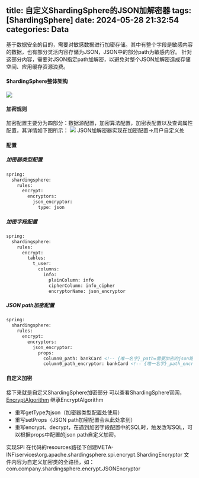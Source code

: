 title: 自定义ShardingSphere的JSON加解密器
tags: [ShardingSphere]
date: 2024-05-28 21:32:54
categories: Data
---
基于数据安全的目的，需要对敏感数据进行加密存储。其中有整个字段是敏感内容的数据，也有部分灵活内容存储为JSON，JSON中的部分path为敏感内容。
针对这部分内容，需要对JSON指定path加解密，以避免对整个JSON加解密造成存储空间、应用缓存资源浪费。
#### ShardingSphere整体架构
![](architecture.png)
#### 加密规则
加密配置主要分为四部分：数据源配置，加密算法配置，加密表配置以及查询属性配置，其详情如下图所示：
![](rule.png)
JSON加解密器实现在加密配置->用户自定义处

#### 配置
##### 加密器类型配置
``` xml
spring:
  shardingsphere:
    rules:
      encrypt:
      	encryptors:
          json_encryptor:
            type: json
```

##### 加密字段配置
``` xml
spring:
  shardingsphere:
    rules:
      encrypt:
      	tables:
          t_user:
            columns:
              info:
                plainColumn: info
                cipherColumn: info_cipher
                encryptorName: json_encryptor
```

##### JSON path加密配置
``` xml
spring:
  shardingsphere:
    rules:
      encrypt:
      	encryptors:
          json_encryptor:
            props:
              column0_path: bankCard <!-- {唯一名字}_path=需要加密的json路径   -->
              column0_path_encryptor: bankCard <!-- {唯一名字}_path_encryptor=加密类型 -->
```

#### 自定义加密
接下来就是自定义ShardingSphere加密部分
可以查看ShardingSphere官网，[EncryptAlgorithm](https://shardingsphere.apache.org/document/1.3.0/cn/reference/encrypt/#encryptalgorithm)
继承EncryptAlgorithm
- 重写getType为json（加密器类型配置处使用）
- 重写setProps（JSON path加密配置会从此处拿到）
- 重写encrypt、decrypt，在遇到加密字段配置中的SQL时，触发改写SQL，可以根据props中配置的json path自定义加密。

实现SPI
在代码的resources路径下创建META-INF\services\org.apache.shardingsphere.spi.encrypt.ShardingEncryptor
文件内容为自定义加密类的全路径，如：com.company.shardingsphere.encrypt.JSONEncryptor



